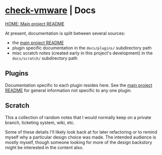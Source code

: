 <!-- omit in toc -->
# [check-vmware][repo-url] | Docs

[HOME: Main project README](../README.md)

At present, documentation is split between several sources:

- the [main project README](../README.md)
- plugin specific documentation in the `docs/plugins/` subdirectory path
- misc scratch notes (created early in this project's development) in the
  `docs/scratch/` subdirectory path

## Plugins

Documentation specific to each plugin resides here. See the [main project
README](../README.md) for general information not specific to any one plugin.

## Scratch

This a collection of random notes that I would normally keep on a private
branch, ticketing system, wiki, etc.

Some of these details I'll likely look back at for later refactoring or to
remind myself why a particular design choice was made. The intended audience
is mostly myself, though someone looking for more of the design backstory
might be interested in the content also.

<!-- Footnotes here  -->

[repo-url]: <https://github.com/atc0005/check-vmware>  "This project's GitHub repo"

<!-- []: PLACEHOLDER "DESCRIPTION_HERE" -->
